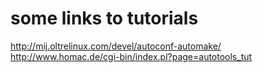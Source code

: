 some links to tutorials
=======================

http://mij.oltrelinux.com/devel/autoconf-automake/
http://www.homac.de/cgi-bin/index.pl?page=autotools_tut
